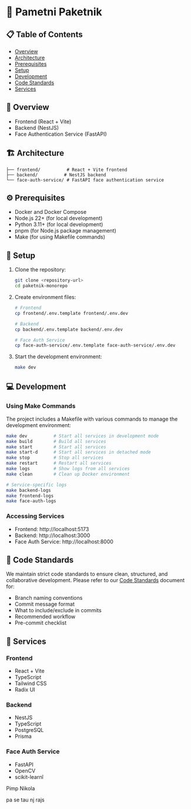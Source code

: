 # 🚀 Pametni Paketnik

## 📋 Table of Contents

- [Overview](#overview)
- [Architecture](#architecture)
- [Prerequisites](#prerequisites)
- [Setup](#setup)
- [Development](#development)
- [Code Standards](#code-standards)
- [Services](#services)

## 🎯 Overview

- Frontend (React + Vite)
- Backend (NestJS)
- Face Authentication Service (FastAPI)

## 🏗️ Architecture

```
├── frontend/          # React + Vite frontend
├── backend/          # NestJS backend
└── face-auth-service/ # FastAPI face authentication service
```

## ⚙️ Prerequisites

- Docker and Docker Compose
- Node.js 22+ (for local development)
- Python 3.11+ (for local development)
- pnpm (for Node.js package management)
- Make (for using Makefile commands)

## 🚀 Setup

1. Clone the repository:
   ```bash
   git clone <repository-url>
   cd paketnik-monorepo
   ```

2. Create environment files:
   ```bash
   # Frontend
   cp frontend/.env.template frontend/.env.dev

   # Backend
   cp backend/.env.template backend/.env.dev

   # Face Auth Service
   cp face-auth-service/.env.template face-auth-service/.env.dev
   ```

3. Start the development environment:
   ```bash
   make dev
   ```

## 💻 Development

### Using Make Commands

The project includes a Makefile with various commands to manage the development environment:

```bash
make dev          # Start all services in development mode
make build        # Build all services
make start        # Start all services
make start-d      # Start all services in detached mode
make stop         # Stop all services
make restart      # Restart all services
make logs         # Show logs from all services
make clean        # Clean up Docker environment

# Service-specific logs
make backend-logs
make frontend-logs
make face-auth-logs
```

### Accessing Services

- Frontend: http://localhost:5173
- Backend: http://localhost:3000
- Face Auth Service: http://localhost:8000

## 📝 Code Standards

We maintain strict code standards to ensure clean, structured, and collaborative development. Please refer to our [Code Standards](docs/code-standards.md) document for:

- Branch naming conventions
- Commit message format
- What to include/exclude in commits
- Recommended workflow
- Pre-commit checklist

## 🔧 Services

### Frontend
- React + Vite
- TypeScript
- Tailwind CSS
- Radix UI

### Backend
- NestJS
- TypeScript
- PostgreSQL
- Prisma

### Face Auth Service
- FastAPI
- OpenCV
- scikit-learnî

Pimp Nikola

pa se tau nj rajs
